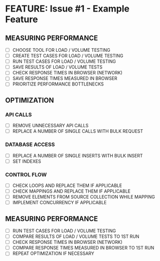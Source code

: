 # FEATURE: Issue #1 - Example Feature

## MEASURING PERFORMANCE

- [ ] CHOOSE TOOL FOR LOAD / VOLUME TESTING
- [ ] CREATE TEST CASES FOR LOAD / VOLUME TESTING
- [ ] RUN TEST CASES FOR LOAD / VOLUME TESTING
- [ ] SAVE RESULTS OF LOAD / VOLUME TESTS
- [ ] CHECK RESPONSE TIMES IN BROWSER (NETWORK)
- [ ] SAVE RESPONSE TIMES MEASURED IN BROWSER
- [ ] PRIORITIZE PERFORMANCE BOTTLENECKS

## OPTIMIZATION

### API CALLS

- [ ] REMOVE UNNECESSARY API CALLS
- [ ] REPLACE A NUMBER OF SINGLE CALLS WITH BULK REQUEST

### DATABASE ACCESS

- [ ] REPLACE A NUMBER OF SINGLE INSERTS WITH BULK INSERT
- [ ] SET INDEXES

### CONTROL FLOW

- [ ] CHECK LOOPS AND REPLACE THEM IF APPLICABLE
- [ ] CHECK MAPPINGS AND REPLACE THEM IF APPLICABLE
- [ ] REMOVE ELEMENTS FROM SOURCE COLLECTION WHILE MAPPING
- [ ] IMPLEMENT CONCURRENCY IF APPLICABLE

## MEASURING PERFORMANCE

- [ ] RUN TEST CASES FOR LOAD / VOLUME TESTING
- [ ] COMPARE RESULTS OF LOAD / VOLUME TESTS TO 1ST RUN
- [ ] CHECK RESPONSE TIMES IN BROWSER (NETWORK)
- [ ] COMPARE RESPONSE TIMES MEASURED IN BROWSER TO 1ST RUN
- [ ] REPEAT OPTIMIZATION IF NECESSARY
